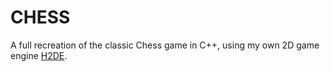 # CHESS
A full recreation of the classic Chess game in C++, using my own 2D game engine [H2DE](https://github.com/Hydrened/H2DE/tree/main).
